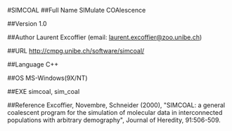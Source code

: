 #SIMCOAL
##Full Name
SIMulate COAlescence

##Version
1.0

##Author
Laurent Excoffier (email: laurent.excoffier@zoo.unibe.ch)

##URL
http://cmpg.unibe.ch/software/simcoal/

##Language
C++

##OS
MS-Windows(9X/NT)

##EXE
simcoal, sim_coal

##Reference
Excoffier, Novembre, Schneider (2000), "SIMCOAL: a general coalescent program for the simulation of molecular data in interconnected populations with arbitrary demography", Journal of Heredity, 91:506-509.

